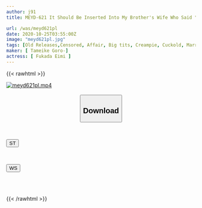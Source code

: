 ```yaml
---
author: j91
title: MEYD-621 It Should Be Inserted Into My Brother's Wife Who Said "If It's Only 3 Cm At The Tip" ... It Feels So Good That I'm Stuck Deeper Than My Brother And I'm Conceived By Overwriting DNA Eimi Fukada

url: /was/meyd621pl
date: 2020-10-25T03:55:00Z
image: "meyd621pl.jpg"
tags: [Old Releases,Censored, Affair, Big tits, Creampie, Cuckold, Married Woman, Solowork]
maker: [ Tameike Goro-]
actress: [ Fukada Eimi ]
---
```



{{< rawhtml >}}

<div class="video" data-videoid="O6agBaD4zPumBV">
    <a href="javascript:;">
        <img src="/was/meyd621pl/meyd621pl.jpg" width="WIDTH" height="HEIGHT" alt="meyd621pl.mp4" loading="lazy">
    </a>
</div>

<script type="text/javascript" src="https://j91.asia/asset/on-demand-st.js"></script>

<br>
  <link rel="stylesheet" href="https://j91.asia/asset/bs5.css">
  
  <center>
  <button class="btn btn-primary" type="button" data-bs-toggle="collapse" data-bs-target=".multi-collapse" aria-expanded="false" aria-controls="multiCollapseExample1 multiCollapseExample2"><h2>Download</h2></button></center>
</p>
<div class="row">
  <div class="col">
    <div class="collapse multi-collapse" id="multiCollapseExample1">
      <div class="card card-body">
	      	      <br>
<div class="buttons">  
<p><a href="https://streamtape.to/v/O6agBaD4zPumBV" target="_blank"><button class="btn-hover color-3"><i class="fa fa-download"></i> ST</button></a></p></div>
    </div>
  </div>
</div>
  <div class="col">
    <div class="collapse multi-collapse" id="multiCollapseExample2">
      <div class="card card-body">
	      <br>
<div class="buttons">
<p><a href="https://wolfstream.tv/v84wonxvu3qi" target="_blank"><button class="btn-hover color-8"><i class="fa fa-download"></i> WS</button></a></p></div>
<br><br>
      </div>
    </div>
  </div>
</div>

{{< /rawhtml >}}